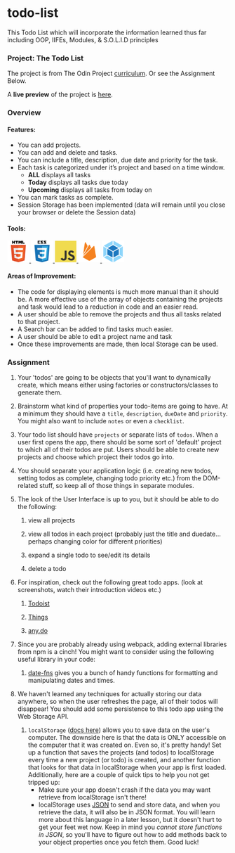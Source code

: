 # todo-list

This Todo List which will incorporate the information learned thus far including OOP, IIFEs, Modules, & S.O.L.I.D principles

### Project: The Todo List

The project is from The Odin Project [curriculum](https://www.theodinproject.com/paths/full-stack-javascript/courses/javascript/lessons/todo-list). Or see the Assignment Below.

A **live preview** of the project is [here](https://lucasstinson.github.io/todo-list/).

### Overview

#### **Features:**

- You can add projects.
- You can add and delete and tasks.
- You can include a title, description, due date and priority for the task.
- Each task is categorized under it’s project and based on a time window.
  - **ALL** displays all tasks
  - **Today** displays all tasks due today
  - **Upcoming** displays all tasks from today on
- You can mark tasks as complete.
- Session Storage has been implemented (data will remain until you close your browser or delete the Session data)

#### **Tools:**

<p align="left"> 
<a href="https://developer.mozilla.org/en-US/docs/Web/HTML" target="_blank"> <img src="https://raw.githubusercontent.com/devicons/devicon/master/icons/html5/html5-original-wordmark.svg" alt="html5" width="50" height="50"/> </a> 
<a href="https://developer.mozilla.org/en-US/docs/Web/CSS" target="_blank"> <img src="https://raw.githubusercontent.com/devicons/devicon/master/icons/css3/css3-original-wordmark.svg" alt="css3" width="50" height="50"/> </a>
<a href="https://developer.mozilla.org/en-US/docs/Web/JavaScript" target="_blank"> <img src="https://raw.githubusercontent.com/devicons/devicon/master/icons/javascript/javascript-original.svg" alt="javascript" width="50" height="50"/> </a>
<a href="https://firebase.google.com/" target="_blank"> <img src="https://raw.githubusercontent.com/devicons/devicon/1119b9f84c0290e0f0b38982099a2bd027a48bf1/icons/firebase/firebase-plain.svg" alt="firebase" width="50" height="50"/> </a>
<a href="https://webpack.js.org" target="_blank"> <img src="https://raw.githubusercontent.com/devicons/devicon/1119b9f84c0290e0f0b38982099a2bd027a48bf1/icons/webpack/webpack-original.svg" alt="webpack" width="50" height="50"/> </a> 
</p>

#### **Areas of Improvement:**

- The code for displaying elements is much more manual than it should be. A more effective use of the array of objects containing the projects and task would lead to a reduction in code and an easier read.
- A user should be able to remove the projects and thus all tasks related to that project.
- A Search bar can be added to find tasks much easier.
- A user should be able to edit a project name and task
- Once these improvements are made, then local Storage can be used.

### Assignment

<div class="lesson-content__panel" markdown="1">

1. Your 'todos' are going to be objects that you'll want to dynamically create, which means either using factories or constructors/classes to generate them.

1. Brainstorm what kind of properties your todo-items are going to have. At a minimum they should have a `title`, `description`, `dueDate` and `priority`. You might also want to include `notes` or even a `checklist`.

1. Your todo list should have `projects` or separate lists of `todos`. When a user first opens the app, there should be some sort of 'default' project to which all of their todos are put. Users should be able to create new projects and choose which project their todos go into.

1. You should separate your application logic (i.e. creating new todos, setting todos as complete, changing todo priority etc.) from the DOM-related stuff, so keep all of those things in separate modules.

1. The look of the User Interface is up to you, but it should be able to do the following:

   1. view all projects

   1. view all todos in each project (probably just the title and duedate... perhaps changing color for different priorities)

   1. expand a single todo to see/edit its details

   1. delete a todo

1. For inspiration, check out the following great todo apps. (look at screenshots, watch their introduction videos etc.)

   1. [Todoist](https://en.todoist.com/)

   1. [Things](https://culturedcode.com/things/)

   1. [any.do](https://www.any.do/)

1. Since you are probably already using webpack, adding external libraries from npm is a cinch! You might want to consider using the following useful library in your code:

   1. [date-fns](https://github.com/date-fns/date-fns) gives you a bunch of handy functions for formatting and manipulating dates and times.

1. We haven't learned any techniques for actually storing our data anywhere, so when the user refreshes the page, all of their todos will disappear! You should add some persistence to this todo app using the Web Storage API.

   1. `localStorage` ([docs here](https://developer.mozilla.org/en-US/docs/Web/API/Web_Storage_API/Using_the_Web_Storage_API)) allows you to save data on the user's computer. The downside here is that the data is ONLY accessible on the computer that it was created on. Even so, it's pretty handy! Set up a function that saves the projects (and todos) to localStorage every time a new project (or todo) is created, and another function that looks for that data in localStorage when your app is first loaded. Additionally, here are a couple of quick tips to help you not get tripped up:
      - Make sure your app doesn't crash if the data you may want retrieve from localStorage isn't there!
      - localStorage uses [JSON](https://developer.mozilla.org/en-US/docs/Web/JavaScript/Reference/Global_Objects/JSON) to send and store data, and when you retrieve the data, it will also be in JSON format. You will learn more about this language in a later lesson, but it doesn't hurt to get your feet wet now. Keep in mind you _cannot store functions in JSON_, so you'll have to figure out how to add methods back to your object properties once you fetch them. Good luck!

</div>

